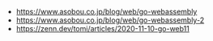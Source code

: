 - https://www.asobou.co.jp/blog/web/go-webassembly
- https://www.asobou.co.jp/blog/web/go-webassembly-2
- https://zenn.dev/tomi/articles/2020-11-10-go-web11